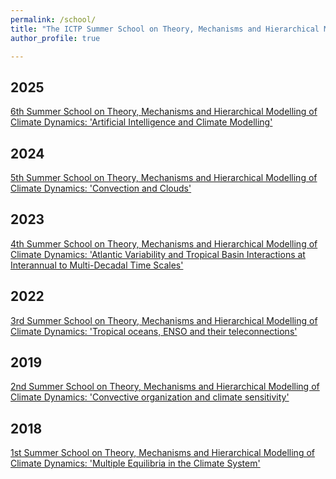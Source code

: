 ```yaml
---
permalink: /school/
title: "The ICTP Summer School on Theory, Mechanisms and Hierarchical Modelling of Climate Dynamics"
author_profile: true

---
```


## 2025
[6th Summer School on Theory, Mechanisms and Hierarchical Modelling of Climate Dynamics:
'Artificial Intelligence and Climate Modelling'](https://indico.ictp.it/event/10832/overview)

## 2024
[5th Summer School on Theory, Mechanisms and Hierarchical Modelling of Climate Dynamics:
'Convection and Clouds'](https://indico.ictp.it/event/10490/)

## 2023
[4th Summer School on Theory, Mechanisms and Hierarchical Modelling of Climate Dynamics:
'Atlantic Variability and Tropical Basin Interactions at Interannual to Multi-Decadal Time Scales'](https://indico.ictp.it/event/10198/)

## 2022
[3rd Summer School on Theory, Mechanisms and Hierarchical Modelling of Climate Dynamics:
'Tropical oceans, ENSO and their teleconnections'](https://indico.ictp.it/event/9817/)

## 2019
[2nd Summer School on Theory, Mechanisms and Hierarchical Modelling of Climate Dynamics:
'Convective organization and climate sensitivity'](https://indico.ictp.it/event/8669/)

## 2018
[1st Summer School on Theory, Mechanisms and Hierarchical Modelling of Climate Dynamics:
'Multiple Equilibria in the Climate System'](https://indico.ictp.it/event/8318/)

